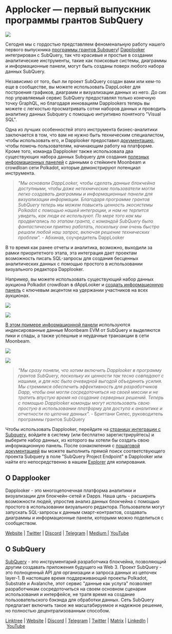 # Applocker — первый выпускник программы грантов SubQuery

![](https://miro.medium.com/max/700/0*m7loo6ZhFd_UrPtG)

Сегодня мы с гордостью представляем феноменальную работу нашего первого выпускника [программы грантов Subquery](https://subquery.network/grants)! [Dapplooker](https://dapplooker.com/) интегрирован с SubQuery, так что красивые и простые в создании аналитические инструменты, такие как поисковые системы, диаграммы и информационные панели, могут быть созданы поверх любого набора данных SubQuery.

Независимо от того, был ли проект SubQuery создан вами или кем-то еще в сообществе, вы можете использовать DappLooker для построения графиков, диаграмм и визуализации данных из него. До сих пор управляемый сервис SubQuery предоставлял только конечную точку GraphQL, но благодаря инновациям Dapplookers теперь вы можете с легкостью просматривать сотни наборов данных и проводить аналитику данных Subquery с помощью интуитивно понятного "Visual SQL".

Одна из лучших особенностей этого инструмента бизнес-аналитики заключается в том, что вам не нужно быть техническим специалистом, чтобы использовать его, и Dapplooker предоставил [документацию](https://dapplooker.notion.site/SubQuery-55e159ee37ff453b9a278be0efbe319e), чтобы помочь пользователям, начинающим работу на платформе. Кроме того, команда Dapplooker также использовала два существующих набора данных Subquery для создания [полезных информационных панелей](https://dapplooker.com/category/subquery?type=dashboard) с данными о стейкинге Moonbeam и crowdloan сети Polkadot, которые демонстрируют потенциал инструмента.

> _"Мы основали DappLooker, чтобы сделать данные блокчейна доступными, чтобы даже нетехнические пользователи могли легко создавать диаграммы и информационные панели для визуализации информации. Благодаря программе грантов SubQuery теперь мы можем повысить ценность экосистемы Polkadot с помощью нашей интеграции, и нам не терпится увидеть, как люди ее используют. По мере того как мы продвигались по этапам гранта, с командой SubQuery было фантастически приятно работать, поскольку они очень быстро решали любой наш запрос, включая решение технических проблем"._ - Абхинав, соучредитель DappLooker

В то время как ранее отчеты и аналитика, возможно, выходили за рамки приоритетного этапа, эта интеграция дает проектам возможность писать SQL-запросы для создания бесценных аналитических данных с помощью простого в использовании визуального редактора Dapplooker.

Например, вы можете использовать существующий набор данных аукциона Polkadot crowdloan в dAppLooker и [создать информационную панель](https://dapplooker.com/dapp/polkadot-auctions-and-crowdloans-120113?network=subquery&category=subquery&type=dashboard&udid=0) с ключевым акцентом на удержании участников на всех аукционах.

![](https://miro.medium.com/max/700/0*IWuAPhPOqiGOFkc-)

![](https://miro.medium.com/max/700/0*Ajx_bTmMcRBuTB_z)

[В этом примере информационной панели](https://dapplooker.com/dapp/subquery-moonbeam-120116?network=subquery&category=subquery&type=dashboard&udid=0) используются индексированные данные Moonbeam EVM от SubQuery и выделяются пики и спады, а также успешные и неудачные транзакции в сети Moonbeam.

![](https://miro.medium.com/max/700/0*CPmeF30Kwwj0DbC6)

![](https://miro.medium.com/max/700/0*ofrjdSerY8_8DV-Q)

> _"Мы сразу поняли, что хотим включить Dapplooker в программу грантов SubQuery, поскольку их ценности так тесно совпадают с нашими, и для нас было очевидной выгодой объединить усилия. Мы стремимся обеспечить эффективность для разработчиков Dapp, чтобы они могли сосредоточиться на своей миссии и не тратить впустую время на создание серверных решений. Теперь с помощью Dapplooker команды могут использовать свою простую в использовании платформу для доступа к аналитике и отчетности по цепочке данных"._ - Бриттани Силес, руководитель программы грантов SubQuery

Чтобы использовать Dapplooker, перейдите на [страницу интеграции с Subquery](https://dapplooker.com/integration/subquery), войдите в систему (или бесплатно зарегистрируйтесь) и выберите набор данных, из которого вы хотели бы создать свою информационную панель. После ознакомления с [ пошаговой документацией](https://dapplooker.notion.site/SubQuery-55e159ee37ff453b9a278be0efbe319e) вы можете выполнить прямой поиск соответствующего проекта Subquery в поле "SubQuery Project Endpoint" в Dapplooker или найти его непосредственно в нашем [Explorer](https://explorer.subquery.network/) для копирования.

## О Dapplooker

Dapplooker - это многоцепочечная платформа аналитики и визуализации для блокчейн-сетей и Dapps. Наша цель - расширить возможности людей, упростив анализ данных блокчейна с помощью простого в использовании визуального редактора. Пользователи могут запускать SQL-запросы к данным смарт-контрактов, создавать диаграммы и информационные панели, которыми можно поделиться с сообществом.

[Website](https://dapplooker.com/) | [Twitter](https://twitter.com/dapplooker) | [Discord](https://dapplooker.com/community) | [Telegram](https://t.me/dapplooker) | [Medium ](https://dapplooker.medium.com/)| [YouTube](https://www.youtube.com/channel/UC1KJmtb3UhnWSN_sDv71_fg)

## О SubQuery

[SubQuery](https://subquery.network/) - это инструментарий разработчика блокчейна, позволяющий другим создавать приложения будущего на Web 3. Проект SubQuery - это полноценный API для организации и запроса данных из цепочек layer-1. В настоящее время поддерживающий проекты Polkadot, Substrate и Avalanche, этот сервис "данные как услуга" позволяет разработчикам сосредоточиться на своем основном сценарии использования и интерфейсе, не тратя время на создание пользовательского бэкэнда для обработки данных. Сеть SubQuery предлагает включить такое же масштабируемое и надежное решение, но полностью децентрализованным способом.

[Linktree](https://linktr.ee/subquerynetwork) | [Website](https://subquery.network/) | [Discord](https://discord.com/invite/78zg8aBSMG) | [Telegram](https://t.me/subquerynetwork) | [Twitter](https://twitter.com/subquerynetwork) | [Matrix](https://matrix.to/#/#subquery:matrix.org) | [LinkedIn](https://www.linkedin.com/company/subquery) | [YouTube](https://www.youtube.com/channel/UCi1a6NUUjegcLHDFLr7CqLw)
